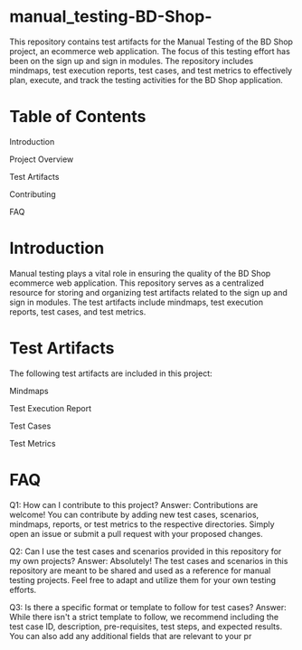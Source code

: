 # manual_testing-BD-Shop-

This repository contains test artifacts for the Manual Testing of the BD Shop project, an ecommerce web application. The focus of this testing effort has been on the sign up and sign in modules. The repository includes mindmaps, test execution reports, test cases, and test metrics to effectively plan, execute, and track the testing activities for the BD Shop application.

# Table of Contents

Introduction

Project Overview

Test Artifacts

Contributing

FAQ

# Introduction

Manual testing plays a vital role in ensuring the quality of the BD Shop ecommerce web application. This repository serves as a centralized resource for storing and organizing test artifacts related to the sign up and sign in modules. The test artifacts include mindmaps, test execution reports, test cases, and test metrics.

# Test Artifacts

The following test artifacts are included in this project:

Mindmaps

Test Execution Report

Test Cases

Test Metrics

# FAQ

Q1: How can I contribute to this project?
Answer: Contributions are welcome! You can contribute by adding new test cases, scenarios, mindmaps, reports, or test metrics to the respective directories. Simply open an issue or submit a pull request with your proposed changes.

Q2: Can I use the test cases and scenarios provided in this repository for my own projects?
Answer: Absolutely! The test cases and scenarios in this repository are meant to be shared and used as a reference for manual testing projects. Feel free to adapt and utilize them for your own testing efforts.

Q3: Is there a specific format or template to follow for test cases?
Answer: While there isn't a strict template to follow, we recommend including the test case ID, description, pre-requisites, test steps, and expected results. You can also add any additional fields that are relevant to your pr

